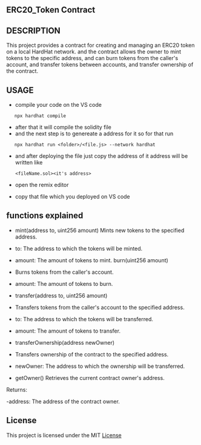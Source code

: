 
## ERC20_Token Contract


## DESCRIPTION
This project provides a contract for creating and managing an ERC20 token on a local HardHat network. and the contract allows the owner to mint tokens to the specific address, and can burn tokens from the caller's account, and transfer tokens between accounts, and transfer ownership of the contract.
## USAGE
- compile your code on the VS code 
```shell
   npx hardhat compile
   ```
- after that it will compile the solidity file
- and the next step is to genereate a address for it so for that run
```shell
   npx hardhat run <folder>/<file.js> --network hardhat
   ```
- and after deploying the file just copy the address of it address will be written like

      <fileName.sol><it's address>

- open the remix editor 
- copy that file which you deployed on VS code



## functions explained

- mint(address to, uint256 amount)
Mints new tokens to the specified address.

- to: The address to which the tokens will be minted.
- amount: The amount of tokens to mint.
burn(uint256 amount)
- Burns tokens from the caller's account.

- amount: The amount of tokens to burn.
- transfer(address to, uint256 amount)
- Transfers tokens from the caller's account to the specified address.

- to: The address to which the tokens will be transferred.
- amount: The amount of tokens to transfer.
- transferOwnership(address newOwner)
- Transfers ownership of the contract to the specified address.

- newOwner: The address to which the ownership will be transferred.
- getOwner()
Retrieves the current contract owner's address.

Returns:

 -address: The address of the contract owner.


## License


This project is licensed under the MIT [License](https://choosealicense.com/licenses/mit/)

